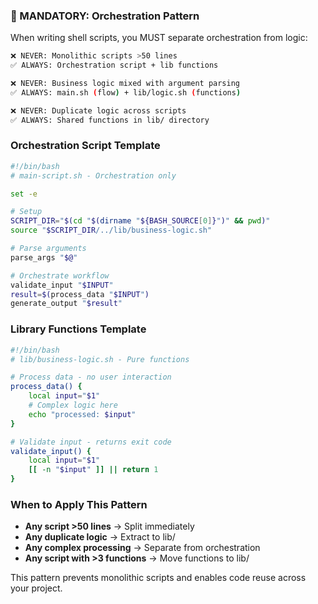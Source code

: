 ### 🚨 MANDATORY: Orchestration Pattern

When writing shell scripts, you MUST separate orchestration from logic:

```bash
❌ NEVER: Monolithic scripts >50 lines
✅ ALWAYS: Orchestration script + lib functions

❌ NEVER: Business logic mixed with argument parsing
✅ ALWAYS: main.sh (flow) + lib/logic.sh (functions)

❌ NEVER: Duplicate logic across scripts
✅ ALWAYS: Shared functions in lib/ directory
```

### Orchestration Script Template

```bash
#!/bin/bash
# main-script.sh - Orchestration only

set -e

# Setup
SCRIPT_DIR="$(cd "$(dirname "${BASH_SOURCE[0]}")" && pwd)"
source "$SCRIPT_DIR/../lib/business-logic.sh"

# Parse arguments
parse_args "$@"

# Orchestrate workflow
validate_input "$INPUT"
result=$(process_data "$INPUT")
generate_output "$result"
```

### Library Functions Template

```bash
#!/bin/bash
# lib/business-logic.sh - Pure functions

# Process data - no user interaction
process_data() {
    local input="$1"
    # Complex logic here
    echo "processed: $input"
}

# Validate input - returns exit code
validate_input() {
    local input="$1"
    [[ -n "$input" ]] || return 1
}
```

### When to Apply This Pattern

- **Any script >50 lines** → Split immediately
- **Any duplicate logic** → Extract to lib/
- **Any complex processing** → Separate from orchestration
- **Any script with >3 functions** → Move functions to lib/

This pattern prevents monolithic scripts and enables code reuse across your project.